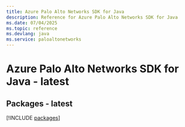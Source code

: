 ```yaml
---
title: Azure Palo Alto Networks SDK for Java
description: Reference for Azure Palo Alto Networks SDK for Java
ms.date: 07/04/2025
ms.topic: reference
ms.devlang: java
ms.service: paloaltonetworks
---
```

# Azure Palo Alto Networks SDK for Java - latest
## Packages - latest
[!INCLUDE [packages](palo-alto-networks-index.md)]